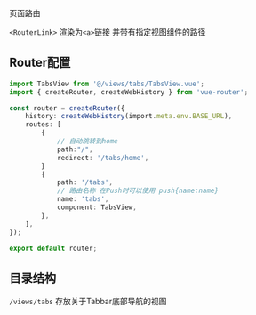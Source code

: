页面路由

`<RouterLink>` 渲染为`<a>`链接 并带有指定视图组件的路径

## Router配置

```ts
import TabsView from '@/views/tabs/TabsView.vue';
import { createRouter, createWebHistory } from 'vue-router';

const router = createRouter({
	history: createWebHistory(import.meta.env.BASE_URL),
	routes: [
        {
            // 自动跳转到home
            path:"/",
            redirect: '/tabs/home',
        }
		{
			path: '/tabs',
            // 路由名称 在Push时可以使用 push{name:name}
			name: 'tabs',
			component: TabsView,
		},
	],
});

export default router;
```

## 目录结构

`/views/tabs` 存放关于Tabbar底部导航的视图
